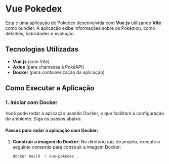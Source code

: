 # Vue Pokedex

Esta é uma aplicação de Pokedex desenvolvida com **Vue.js** utilizando **Vite** como bundler. A aplicação exibe informações sobre os Pokémon, como detalhes, habilidades e evolução.

## Tecnologias Utilizadas

- **Vue.js** (com Vite)
- **Axios** (para chamadas à PokéAPI)
- **Docker** (para containerização da aplicação)

## Como Executar a Aplicação

### 1. Iniciar com Docker

Você pode rodar a aplicação usando Docker, o que facilitará a configuração do ambiente. Siga os passos abaixo:

#### Passos para rodar a aplicação com Docker:

1. **Construir a imagem do Docker:**
   No diretório raiz do projeto, execute o seguinte comando para construir a imagem Docker:

   ```bash
   docker build -t vue-pokedex .
